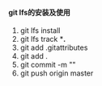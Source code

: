 #### git lfs的安装及使用
1. git lfs install
2. git lfs track ***.**
3. git add .gitattributes
4. git add .
5. git commit -m ""
6. git push origin master